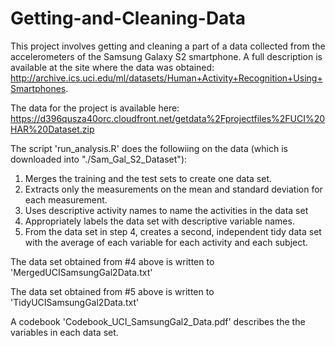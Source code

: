# Getting-and-Cleaning-Data
This project involves getting and cleaning a part of a data collected from the accelerometers of the Samsung Galaxy S2 smartphone. A full description is available at the site where the data was obtained:
http://archive.ics.uci.edu/ml/datasets/Human+Activity+Recognition+Using+Smartphones.

The data for the project is available here:
https://d396qusza40orc.cloudfront.net/getdata%2Fprojectfiles%2FUCI%20HAR%20Dataset.zip

The script 'run_analysis.R' does the followiing on the data (which is downloaded into "./Sam_Gal_S2_Dataset"):

1. Merges the training and the test sets to create one data set.
2. Extracts only the measurements on the mean and standard deviation for each measurement. 
3. Uses descriptive activity names to name the activities in the data set
4. Appropriately labels the data set with descriptive variable names.
5. From the data set in step 4, creates a second, independent tidy data set with the average of each variable for each activity and each subject.

The data set obtained from #4 above is written to 'MergedUCISamsungGal2Data.txt'

The data set obtained from #5 above is written to 'TidyUCISamsungGal2Data.txt'

A codebook 'Codebook_UCI_SamsungGal2_Data.pdf' describes the the variables in each data set.
